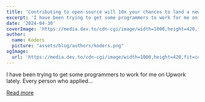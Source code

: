 ```yaml
---
title: 'Contributing to open-source will 10x your chances to land a new job 🚀'
excerpt: 'I have been trying to get some programmers to work for me on Upwork lately. Every person who applied...'
date: '2024-04-30'
coverImage: 'https://media.dev.to/cdn-cgi/image/width=1000,height=420,fit=cover,gravity=auto,format=auto/https%3A%2F%2Fdev-to-uploads.s3.amazonaws.com%2Fuploads%2Farticles%2Fgz2c7wfwgmskqnephreu.png'
author:
  name: Koders
  picture: "assets/blog/authors/koders.png"
ogImage:
  url: 'https://media.dev.to/cdn-cgi/image/width=1000,height=420,fit=cover,gravity=auto,format=auto/https%3A%2F%2Fdev-to-uploads.s3.amazonaws.com%2Fuploads%2Farticles%2Fgz2c7wfwgmskqnephreu.png'
---
```


I have been trying to get some programmers to work for me on Upwork lately. Every person who applied...

[Read more](https://dev.to/github20k/contributing-to-open-source-will-10x-your-chances-to-land-a-new-job-433f)
